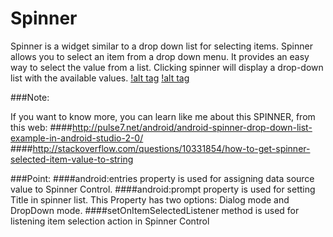 # Spinner
Spinner is a widget similar to a drop down list for selecting items. Spinner allows you to select an item from a drop down menu. It provides an easy way to select the value from a list. Clicking spinner will display a drop-down list with the available values.
[!alt tag](https://github.com/Wan20/MyApps/blob/Spinner/Spinner1.png)
[!alt tag](https://github.com/Wan20/MyApps/blob/Spinner/Spinner2.png)

###Note:

If you want to know more, you can learn like me about this SPINNER, from this web: 
####http://pulse7.net/android/android-spinner-drop-down-list-example-in-android-studio-2-0/
####http://stackoverflow.com/questions/10331854/how-to-get-spinner-selected-item-value-to-string

###Point:
####android:entries  property is used for assigning data source value to Spinner Control.
####android:prompt  property is used for setting Title in spinner list. This Property has two options: Dialog mode and DropDown mode. 
####setOnItemSelectedListener method is used for listening item selection action in Spinner Control
